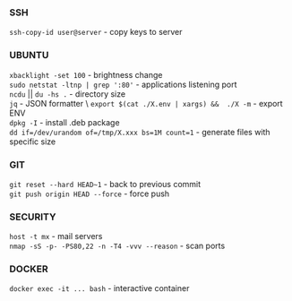 ### SSH

`ssh-copy-id user@server` - copy keys to server

### UBUNTU

`xbacklight -set 100` - brightness change \
`sudo netstat -ltnp | grep ':80'` - applications listening port \
`ncdu` || `du -hs .` - directory size \
`jq` - JSON formatter \ 
`export $(cat ./X.env | xargs) &&  ./X -m` - export ENV \
`dpkg -I` - install .deb package \
`dd if=/dev/urandom of=/tmp/X.xxx bs=1M count=1` - generate files with specific size

### GIT

`git reset --hard HEAD~1` - back to previous commit \
`git push origin HEAD --force` - force push

### SECURITY

`host -t mx` - mail servers \
`nmap -sS -p- -PS80,22 -n -T4 -vvv --reason` - scan ports

### DOCKER 

`docker exec -it ... bash` - interactive container
